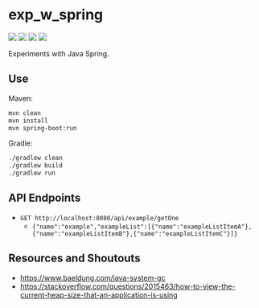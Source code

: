 # exp_w_spring

[![](https://img.shields.io/badge/Java-18-blue.svg)](https://jdk.java.net/archive/)
[![](https://img.shields.io/badge/Spring%20Boot-3.1.4-green.svg)](https://spring.io/projects/spring-boot)
[![](https://img.shields.io/badge/Gradle-7.5.1-darkslategray.svg)](https://gradle.org/)
[![](https://img.shields.io/badge/Maven-3.8.6-white.svg)](https://maven.apache.org/download.cgi)

Experiments with Java Spring.

## Use

Maven:

```bash
mvn clean
mvn install
mvn spring-boot:run
```

Gradle:

```bash
./gradlew clean
./gradlew build
./gradlew run
```

## API Endpoints

* `GET http://localhost:8080/api/example/getOne`
    * `{"name":"example","exampleList":[{"name":"exampleListItemA"},{"name":"exampleListItemB"},{"name":"exampleListItemC"}]}`

## Resources and Shoutouts

* https://www.baeldung.com/java-system-gc
* https://stackoverflow.com/questions/2015463/how-to-view-the-current-heap-size-that-an-application-is-using